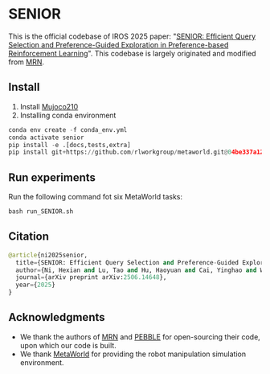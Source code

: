 # SENIOR

This is the official codebase of IROS 2025 paper: "[SENIOR: Efficient Query Selection and Preference-Guided Exploration in Preference-based Reinforcement Learning](https://2025senior.github.io/)". This codebase is largely originated and modified from [MRN](https://github.com/RyanLiu112/MRN).


## Install
1. Install [Mujoco210](https://github.com/openai/mujoco-py)
2. Installing conda environment
```python
conda env create -f conda_env.yml
conda activate senior
pip install -e .[docs,tests,extra]
pip install git+https://github.com/rlworkgroup/metaworld.git@04be337a12305e393c0caf0cbf5ec7755c7c8feb
```



## Run experiments

Run the following command fot six MetaWorld tasks:

```python
bash run_SENIOR.sh
```

## Citation

```python
@article{ni2025senior,
  title={SENIOR: Efficient Query Selection and Preference-Guided Exploration in Preference-based Reinforcement Learning},
  author={Ni, Hexian and Lu, Tao and Hu, Haoyuan and Cai, Yinghao and Wang, Shuo},
  journal={arXiv preprint arXiv:2506.14648},
  year={2025}
}
```



## Acknowledgments

- We thank the authors of [MRN](https://github.com/RyanLiu112/MRN) and [PEBBLE](https://github.com/rll-research/BPref) for open-sourcing their code, upon which our code is built.
- We thank [MetaWorld](https://github.com/Farama-Foundation/Metaworld) for providing the robot manipulation simulation environment.